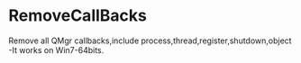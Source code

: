 # RemoveCallBacks
Remove all QMgr callbacks,include process,thread,register,shutdown,object
-It works on Win7-64bits.
